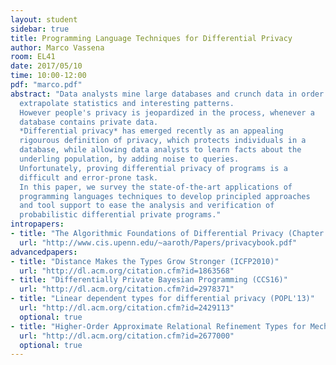 ```yaml
---
layout: student
sidebar: true
title: Programming Language Techniques for Differential Privacy
author: Marco Vassena
room: EL41
date: 2017/05/10
time: 10:00-12:00
pdf: "marco.pdf"
abstract: "Data analysts mine large databases and crunch data in order to
  extrapolate statistics and interesting patterns.
  However people's privacy is jeopardized in the process, whenever a
  database contains private data.
  *Differential privacy* has emerged recently as an appealing
  rigourous definition of privacy, which protects individuals in a
  database, while allowing data analysts to learn facts about the
  underling population, by adding noise to queries.
  Unfortunately, proving differential privacy of programs is a
  difficult and error-prone task.
  In this paper, we survey the state-of-the-art applications of
  programming languages techniques to develop principled approaches
  and tool support to ease the analysis and verification of
  probabilistic differential private programs."
intropapers:
- title: "The Algorithmic Foundations of Differential Privacy (Chapter 1-2)"
  url: "http://www.cis.upenn.edu/~aaroth/Papers/privacybook.pdf"
advancedpapers:
- title: "Distance Makes the Types Grow Stronger (ICFP2010)"
  url: "http://dl.acm.org/citation.cfm?id=1863568"
- title: "Differentially Private Bayesian Programming (CCS16)"
  url: "http://dl.acm.org/citation.cfm?id=2978371"
- title: "Linear dependent types for differential privacy (POPL'13)"
  url: "http://dl.acm.org/citation.cfm?id=2429113"
  optional: true
- title: "Higher-Order Approximate Relational Refinement Types for Mechanism Design and Differential Privacy (POPL'15)"
  url: "http://dl.acm.org/citation.cfm?id=2677000"
  optional: true
---
```


